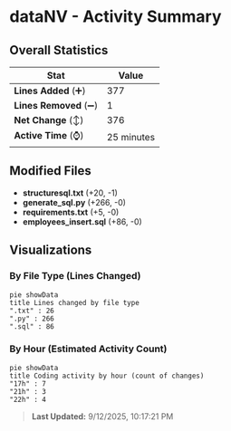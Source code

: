 # dataNV - Activity Summary 

## Overall Statistics

| Stat                   | Value                                                             |
| ---------------------- | ----------------------------------------------------------------- |
| **Lines Added** (➕)   | 377                                          |
| **Lines Removed** (➖) | 1                                        |
| **Net Change** (↕)    | 376                |
| **Active Time** (⌚)   | 25 minutes |


## Modified Files
- **structuresql.txt** (+20, -1)
- **generate_sql.py** (+266, -0)
- **requirements.txt** (+5, -0)
- **employees_insert.sql** (+86, -0)

## Visualizations

### By File Type (Lines Changed)

```mermaid
pie showData
title Lines changed by file type
".txt" : 26
".py" : 266
".sql" : 86
```

### By Hour (Estimated Activity Count)

```mermaid
pie showData
title Coding activity by hour (count of changes)
"17h" : 7
"21h" : 3
"22h" : 4
```


> **Last Updated:** 9/12/2025, 10:17:21 PM